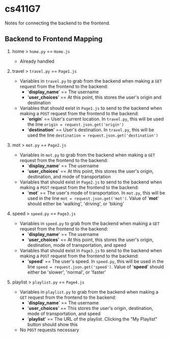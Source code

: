 # cs411G7
Notes for connecting the backend to the frontend.
## Backend to Frontend Mapping
1. home > `home.py` == `Home.js`
    * Already handled
2. travel > `travel.py` == `Page1.js`
    * Variables in `travel.py` to grab from the backend when making a `GET` request from the frontend to the backend:
        * '**display_name**' == The username
        * '**user_choices**' == At this point, this stores the user's origin and destination
    * Variables that should exist in `Page1.js` to send to the backend when making a `POST` request from the frontend to the backend:
        * '**origin**' == User's current location. In `travel.py`, this will be used the line `origin = request.json.get('origin')`
        * '**destination**' == User's destination. In `travel.py`, this will be used the line `destination = request.json.get('destination')`

3. mot > `mot.py` == `Page2.js`
    * Variables in `mot.py` to grab from the backend when making a `GET` request from the frontend to the backend:
        * '**display_name**' == The username
        * '**user_choices**' == At this point, this stores the user's origin, destination, and mode of transportation
    * Variables that should exist in `Page2.js` to send to the backend when making a `POST` request from the frontend to the backend:
        * '**mot**' == The user's mode of transportation. In `mot.py`, this will be used in the line `mot = request.json.get('mot')`. Value of '**mot**' should either be 'walking', 'driving', or 'biking'
4. speed > `speed.py` == `Page3.js`
    * Variables in `speed.py` to grab from the backend when making a `GET` request from the frontend to the backend:
        * '**display_name**' == The username
        * '**user_choices**' == At this point, this stores the user's origin, destination, mode of transportation, and speed
    * Variables that should exist in `Page3.js` to send to the backend when making a `POST` request from the frontend to the backend:
        * '**speed**' == The user's speed. In `speed.py`, this will be used in the line `speed = request.json.get('speed')`. Value of '**speed**' should either be 'slower', 'normal', or 'faster'
5. playlist > `playlist.py` == `Page4.js`
    * Variables in `playlist.py` to grab from the backend when making a `GET` request from the frontend to the backend:
        * '**display_name**' == The username
        * '**user_choices**' == This stores the user's origin, destination, mode of transportation, and speed
        * '**playlist**' == The URL of the playlist. Clicking the "My Playlist" button should show this
    * No `POST` requests necessary

